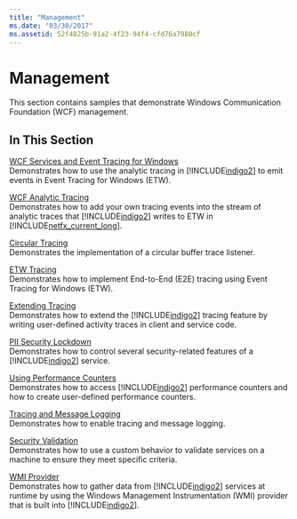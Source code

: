 ```yaml
---
title: "Management"
ms.date: "03/30/2017"
ms.assetid: 52f4825b-91a2-4f23-94f4-cfd76a7980cf
---
```

# Management
This section contains samples that demonstrate Windows Communication Foundation (WCF) management.  
  
## In This Section  
 [WCF Services and Event Tracing for Windows](../../../../docs/framework/wcf/samples/wcf-services-and-event-tracing-for-windows.md)  
 Demonstrates how to use the analytic tracing in [!INCLUDE[indigo2](../../../../includes/indigo2-md.md)] to emit events in Event Tracing for Windows (ETW).  
  
 [WCF Analytic Tracing](../../../../docs/framework/wcf/samples/wcf-analytic-tracing.md)  
 Demonstrates how to add your own tracing events into the stream of analytic traces that [!INCLUDE[indigo2](../../../../includes/indigo2-md.md)] writes to ETW in [!INCLUDE[netfx_current_long](../../../../includes/netfx-current-long-md.md)].  
  
 [Circular Tracing](../../../../docs/framework/wcf/samples/circular-tracing.md)  
 Demonstrates the implementation of a circular buffer trace listener.  
  
 [ETW Tracing](../../../../docs/framework/wcf/samples/etw-tracing.md)  
 Demonstrates how to implement End-to-End (E2E) tracing using Event Tracing for Windows (ETW).  
  
 [Extending Tracing](../../../../docs/framework/wcf/samples/extending-tracing.md)  
 Demonstrates how to extend the [!INCLUDE[indigo2](../../../../includes/indigo2-md.md)] tracing feature by writing user-defined activity traces in client and service code.  
  
 [PII Security Lockdown](../../../../docs/framework/wcf/samples/pii-security-lockdown.md)  
 Demonstrates how to control several security-related features of a [!INCLUDE[indigo2](../../../../includes/indigo2-md.md)] service.  
  
 [Using Performance Counters](../../../../docs/framework/wcf/samples/using-performance-counters.md)  
 Demonstrates how to access [!INCLUDE[indigo2](../../../../includes/indigo2-md.md)] performance counters and how to create user-defined performance counters.  
  
 [Tracing and Message Logging](../../../../docs/framework/wcf/samples/tracing-and-message-logging.md)  
 Demonstrates how to enable tracing and message logging.  
  
 [Security Validation](../../../../docs/framework/wcf/samples/security-validation.md)  
 Demonstrates how to use a custom behavior to validate services on a machine to ensure they meet specific criteria.  
  
 [WMI Provider](../../../../docs/framework/wcf/samples/wmi-provider.md)  
 Demonstrates how to gather data from [!INCLUDE[indigo2](../../../../includes/indigo2-md.md)] services at runtime by using the Windows Management Instrumentation (WMI) provider that is built into [!INCLUDE[indigo2](../../../../includes/indigo2-md.md)].
